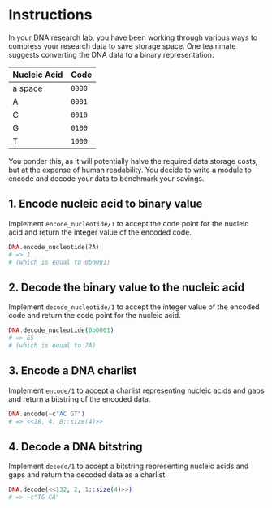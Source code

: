 # Instructions

In your DNA research lab, you have been working through various ways to compress your research data to save storage space. One teammate suggests converting the DNA data to a binary representation:

| Nucleic Acid | Code   |
| ------------ | ------ |
| a space      | `0000` |
| A            | `0001` |
| C            | `0010` |
| G            | `0100` |
| T            | `1000` |

You ponder this, as it will potentially halve the required data storage costs, but at the expense of human readability. You decide to write a module to encode and decode your data to benchmark your savings.

## 1. Encode nucleic acid to binary value

Implement `encode_nucleotide/1` to accept the code point for the nucleic acid and return the integer value of the encoded code.

```elixir
DNA.encode_nucleotide(?A)
# => 1
# (which is equal to 0b0001)
```

## 2. Decode the binary value to the nucleic acid

Implement `decode_nucleotide/1` to accept the integer value of the encoded code and return the code point for the nucleic acid.

```elixir
DNA.decode_nucleotide(0b0001)
# => 65
# (which is equal to ?A)
```

## 3. Encode a DNA charlist

Implement `encode/1` to accept a charlist representing nucleic acids and gaps and return a bitstring of the encoded data.

```elixir
DNA.encode(~c"AC GT")
# => <<18, 4, 8::size(4)>>
```

## 4. Decode a DNA bitstring

Implement `decode/1` to accept a bitstring representing nucleic acids and gaps and return the decoded data as a charlist.

```elixir
DNA.decode(<<132, 2, 1::size(4)>>)
# => ~c"TG CA"
```
